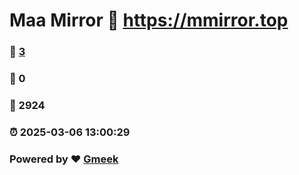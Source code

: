 # Maa Mirror :link: https://mmirror.top 
### :page_facing_up: [3](https://mmirror.top/tag.html) 
### :speech_balloon: 0 
### :hibiscus: 2924 
### :alarm_clock: 2025-03-06 13:00:29 
### Powered by :heart: [Gmeek](https://github.com/Meekdai/Gmeek)
